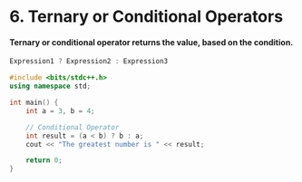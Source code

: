 # 6. Ternary or Conditional Operators

#### Ternary or conditional operator returns the value, based on the condition. 

```cpp
Expression1 ? Expression2 : Expression3
```

```cpp
#include <bits/stdc++.h>
using namespace std;

int main() {
    int a = 3, b = 4;

    // Conditional Operator
    int result = (a < b) ? b : a;
    cout << "The greatest number is " << result;

    return 0;
}
```